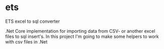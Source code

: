 # ets
ETS excel to sql converter

.Net Core implementation for importing data from CSV- or another excel files to sql insert's. In this project I'm going to make some helpers to work with csv files in .Net
